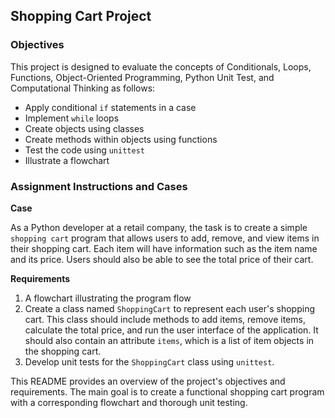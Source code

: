 ## Shopping Cart Project

### Objectives

This project is designed to evaluate the concepts of Conditionals, Loops, Functions, Object-Oriented Programming, Python Unit Test, and Computational Thinking as follows:

- Apply conditional `if` statements in a case
- Implement `while` loops
- Create objects using classes
- Create methods within objects using functions
- Test the code using `unittest`
- Illustrate a flowchart

### Assignment Instructions and Cases

**Case**

As a Python developer at a retail company, the task is to create a simple `shopping cart` program that allows users to add, remove, and view items in their shopping cart. Each item will have information such as the item name and its price. Users should also be able to see the total price of their cart.

**Requirements**

1. A flowchart illustrating the program flow
2. Create a class named `ShoppingCart` to represent each user's shopping cart. This class should include methods to add items, remove items, calculate the total price, and run the user interface of the application. It should also contain an attribute `items`, which is a list of item objects in the shopping cart.
3. Develop unit tests for the `ShoppingCart` class using `unittest`.

This README provides an overview of the project's objectives and requirements. The main goal is to create a functional shopping cart program with a corresponding flowchart and thorough unit testing.

